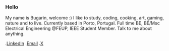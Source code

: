 ### Hello
My name is Bugarin, welcome :)
I like to study, coding, cooking, art, gaming, nature and to live. Currently based in Porto, Portugal.
Full time BE, BE/Msc Electrical Engineering @FEUP, IEEE Student Member.
Talk to me about anything.

 .[LinkedIn](https://www.linkedin.com/in/jo%C3%A3o-pedro-bugarin-138924193/) 
 .[Email](mailto:joaopbugarin@gmail.com) 
 .[X](https://twitter.com/bugarin__)
